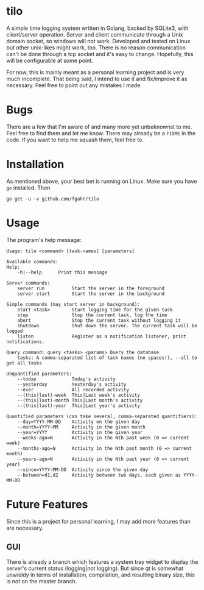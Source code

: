 # tilo
A simple time logging system written in Golang, backed by SQLite3, with
client/server operation. Server and client communicate through a
Unix domain socket, so windows will not work. Developed and tested on Linux
but other unix-likes might work, too. There is no reason communication
can't be done through a tcp socket and it's easy to change. Hopefully, this
will be configurable at some point.

For now, this is mainly meant as a personal learning project and is very much
incomplete. That being said, I intend to use it and fix/improve it as necessary.
Feel free to point out any mistakes I made.

# Bugs
There are a few that I'm aware of and many more yet unbeknownst to me. Feel
free to find them and let me know. There may already be a `FIXME` in the code.
If you want to help me squash them, feel free to.

# Installation
As mentioned above, your best bet is running on Linux. Make sure you have
`go` installed. Then
```
go get -u -v github.com/fgahr/tilo
```

# Usage
The program's help message:
```
Usage: tilo <command> [task-names] [parameters]

Available commands:
Help:
    -h|--help      Print this message

Server commands:
    server run          Start the server in the foreground
    server start        Start the server in the background

Simple commands (may start server in background):
    start <task>        Start logging time for the given task
    stop                Stop the current task, log the time
    abort               Stop the current task without logging it
    shutdown            Shut down the server. The current task will be logged
    listen              Register as a notification listener, print notifications.

Query command: query <tasks> <params> Query the database
    tasks: A comma-separated list of task names (no spaces!), --all to get all tasks

Unquantified parameters:
    --today             Today's activity
    --yesterday         Yesterday's activity
    --ever              All recorded activity
    --(this|last)-week  This|Last week's activity
    --(this|last)-month This|Last month's activity
    --(this|last)-year  This|Last year's activity

Quantified parameters (can take several, comma-separated quantifiers):
    --day=YYYY-MM-DD    Activity on the given day
    --month=YYYY-MM     Activity in the given month
    --year=YYYY         Activity in the given year
    --weeks-ago=N       Activity in the Nth past week (0 => current week)
    --months-ago=N      Activity in the Nth past month (0 => current month)
    --years-ago=N       Activity in the Nth past year (0 => current year)
    --since=YYYY-MM-DD  Activity since the given day
    --between=d1,d2     Activity between two days, each given as YYYY-MM-DD
```

# Future Features
Since this is a project for personal learning, I may add more features than
are necessary.

## GUI
There is already a branch which features a system tray widget to display the
server's current status (logging|not logging). But since qt is somewhat
unwieldy in terms of installation, compilation, and resulting binary size, this
is not on the master branch.
